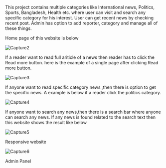 This project contains multiple categories like International news, Politics, Sports, Bangladesh, Health etc. where user can visit and search any specific category for his interest. User can get recent news by checking recent post. Admin has option to add reporter, category and manage all of these things.

Home page of this website is below

![Capture2](https://user-images.githubusercontent.com/60401072/132993352-66cff833-1a6c-4854-ae1d-604eebc59fe0.PNG)

If a reader want to read full ariticle of a news then reader has to click the Read more button. here is the example of a single page after clicking Read more button.

![Capture3](https://user-images.githubusercontent.com/60401072/132994489-6b3e6bba-424a-460f-b674-c2e2bfd84279.PNG)

If anyone want to read specific category  news ,then there is option to get the specific news. A example is below if a reader click the politics category. 

![Capture4](https://user-images.githubusercontent.com/60401072/132995404-3c3da25b-b216-447c-883e-01f78f71c13e.PNG)

If anyone want to  search any news,then there is  a search bar where anyone can search any news. If any news is found related to the search text then this website shows the result like below

![Capture5](https://user-images.githubusercontent.com/60401072/132995898-7ac470e8-5df5-4909-a583-1e11616ec588.PNG)

Responsive website

![Capture6](https://user-images.githubusercontent.com/60401072/132996128-de3533a8-8450-4b21-82da-aa68cb1c94f8.PNG)

Admin Panel
